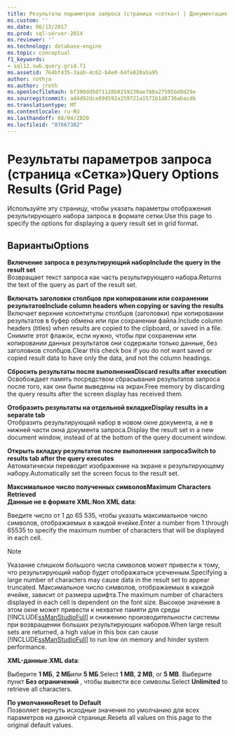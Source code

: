 ```yaml
---
title: Результаты параметров запроса (страница «сетка») | Документация Майкрософт
ms.custom: ''
ms.date: 06/13/2017
ms.prod: sql-server-2014
ms.reviewer: ''
ms.technology: database-engine
ms.topic: conceptual
f1_keywords:
- sql12.swb.query.grid.f1
ms.assetid: 764bf435-3aab-4c62-b4e0-64fe020a5a95
author: rothja
ms.author: jroth
ms.openlocfilehash: bf300dd5071128b0259230ae788a27595bd8d29e
ms.sourcegitcommit: ad4d92dce894592a259721a1571b1d8736abacdb
ms.translationtype: MT
ms.contentlocale: ru-RU
ms.lasthandoff: 08/04/2020
ms.locfileid: "87667382"
---
```

# <a name="query-options-results-grid-page"></a><span data-ttu-id="5cf1b-102">Результаты параметров запроса (страница «Сетка»)</span><span class="sxs-lookup"><span data-stu-id="5cf1b-102">Query Options Results (Grid Page)</span></span>
  <span data-ttu-id="5cf1b-103">Используйте эту страницу, чтобы указать параметры отображения результирующего набора запроса в формате сетки.</span><span class="sxs-lookup"><span data-stu-id="5cf1b-103">Use this page to specify the options for displaying a query result set in grid format.</span></span>  
  
## <a name="options"></a><span data-ttu-id="5cf1b-104">Варианты</span><span class="sxs-lookup"><span data-stu-id="5cf1b-104">Options</span></span>  
 <span data-ttu-id="5cf1b-105">**Включение запроса в результирующий набор**</span><span class="sxs-lookup"><span data-stu-id="5cf1b-105">**Include the query in the result set**</span></span>  
 <span data-ttu-id="5cf1b-106">Возвращает текст запроса как часть результирующего набора.</span><span class="sxs-lookup"><span data-stu-id="5cf1b-106">Returns the text of the query as part of the result set.</span></span>  
  
 <span data-ttu-id="5cf1b-107">**Включать заголовки столбцов при копировании или сохранении результатов**</span><span class="sxs-lookup"><span data-stu-id="5cf1b-107">**Include column headers when copying or saving the results**</span></span>  
 <span data-ttu-id="5cf1b-108">Включает верхние колонтитулы столбцов (заголовки) при копировании результатов в буфер обмена или при сохранении файла.</span><span class="sxs-lookup"><span data-stu-id="5cf1b-108">Include column headers (titles) when results are copied to the clipboard, or saved in a file.</span></span> <span data-ttu-id="5cf1b-109">Снимите этот флажок, если нужно, чтобы при сохранении или копировании данных результатов они содержали только данные, без заголовков столбцов.</span><span class="sxs-lookup"><span data-stu-id="5cf1b-109">Clear this check box if you do not want saved or copied result data to have only the data, and not the column headings.</span></span>  
  
 <span data-ttu-id="5cf1b-110">**Сбросить результаты после выполнения**</span><span class="sxs-lookup"><span data-stu-id="5cf1b-110">**Discard results after execution**</span></span>  
 <span data-ttu-id="5cf1b-111">Освобождает память посредством сбрасывания результатов запроса после того, как они были выведены на экран.</span><span class="sxs-lookup"><span data-stu-id="5cf1b-111">Free memory by discarding the query results after the screen display has received them.</span></span>  
  
 <span data-ttu-id="5cf1b-112">**Отобразить результаты на отдельной вкладке**</span><span class="sxs-lookup"><span data-stu-id="5cf1b-112">**Display results in a separate tab**</span></span>  
 <span data-ttu-id="5cf1b-113">Отобразить результирующий набор в новом окне документа, а не в нижней части окна документа запроса.</span><span class="sxs-lookup"><span data-stu-id="5cf1b-113">Display the result set in a new document window, instead of at the bottom of the query document window.</span></span>  
  
 <span data-ttu-id="5cf1b-114">**Открыть вкладку результатов после выполнения запроса**</span><span class="sxs-lookup"><span data-stu-id="5cf1b-114">**Switch to results tab after the query executes**</span></span>  
 <span data-ttu-id="5cf1b-115">Автоматически переводит изображение на экране к результирующему набору.</span><span class="sxs-lookup"><span data-stu-id="5cf1b-115">Automatically set the screen focus to the result set.</span></span>  
  
 <span data-ttu-id="5cf1b-116">**Максимальное число полученных символов**</span><span class="sxs-lookup"><span data-stu-id="5cf1b-116">**Maximum Characters Retrieved**</span></span>  
 <span data-ttu-id="5cf1b-117">**Данные не в формате XML**:</span><span class="sxs-lookup"><span data-stu-id="5cf1b-117">**Non XML data**:</span></span>  
  
 <span data-ttu-id="5cf1b-118">Введите число от 1 до 65 535, чтобы указать максимальное число символов, отображаемых в каждой ячейке.</span><span class="sxs-lookup"><span data-stu-id="5cf1b-118">Enter a number from 1 through 65535 to specify the maximum number of characters that will be displayed in each cell.</span></span>  
  
> [!NOTE]  
>  <span data-ttu-id="5cf1b-119">Указание слишком большого числа символов может привести к тому, что результирующий набор будет отображаться усеченным.</span><span class="sxs-lookup"><span data-stu-id="5cf1b-119">Specifying a large number of characters may cause data in the result set to appear truncated.</span></span> <span data-ttu-id="5cf1b-120">Максимальное число символов, отображаемых в каждой ячейке, зависит от размера шрифта.</span><span class="sxs-lookup"><span data-stu-id="5cf1b-120">The maximum number of characters displayed in each cell is dependent on the font size.</span></span> <span data-ttu-id="5cf1b-121">Высокое значение в этом окне может привести к нехватке памяти для среды [!INCLUDE[ssManStudioFull](../includes/ssmanstudiofull-md.md)] и снижению производительности системы при возвращении больших результирующих наборов.</span><span class="sxs-lookup"><span data-stu-id="5cf1b-121">When large result sets are returned, a high value in this box can cause [!INCLUDE[ssManStudioFull](../includes/ssmanstudiofull-md.md)] to run low on memory and hinder system performance.</span></span>  
  
 <span data-ttu-id="5cf1b-122">**XML-данные**:</span><span class="sxs-lookup"><span data-stu-id="5cf1b-122">**XML data**:</span></span>  
  
 <span data-ttu-id="5cf1b-123">Выберите **1 МБ**, **2 МБ**или **5 МБ**.</span><span class="sxs-lookup"><span data-stu-id="5cf1b-123">Select **1 MB**, **2 MB**, or **5 MB**.</span></span> <span data-ttu-id="5cf1b-124">Выберите пункт **Без ограничений** , чтобы вывести все символы.</span><span class="sxs-lookup"><span data-stu-id="5cf1b-124">Select **Unlimited** to retrieve all characters.</span></span>  
  
 <span data-ttu-id="5cf1b-125">**По умолчанию**</span><span class="sxs-lookup"><span data-stu-id="5cf1b-125">**Reset to Default**</span></span>  
 <span data-ttu-id="5cf1b-126">Позволяет вернуть исходные значения по умолчанию для всех параметров на данной странице.</span><span class="sxs-lookup"><span data-stu-id="5cf1b-126">Resets all values on this page to the original default values.</span></span>  
  
  
